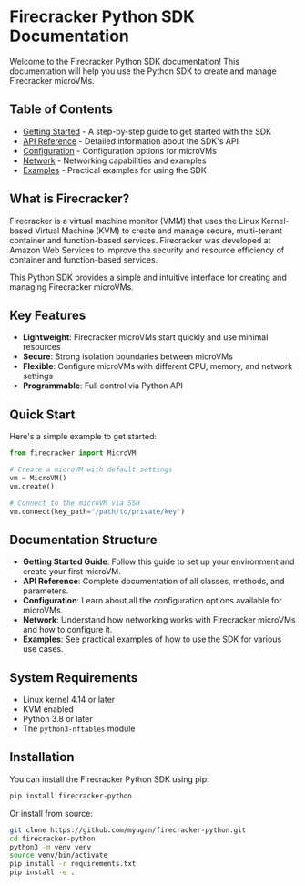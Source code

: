 # Firecracker Python SDK Documentation

Welcome to the Firecracker Python SDK documentation! This documentation will help you use the Python SDK to create and manage Firecracker microVMs.

## Table of Contents

- [Getting Started](getting-started.md) - A step-by-step guide to get started with the SDK
- [API Reference](api-reference.md) - Detailed information about the SDK's API
- [Configuration](configuration.md) - Configuration options for microVMs
- [Network](network.md) - Networking capabilities and examples
- [Examples](examples.md) - Practical examples for using the SDK

## What is Firecracker?

Firecracker is a virtual machine monitor (VMM) that uses the Linux Kernel-based Virtual Machine (KVM) to create and manage secure, multi-tenant container and function-based services. Firecracker was developed at Amazon Web Services to improve the security and resource efficiency of container and function-based services.

This Python SDK provides a simple and intuitive interface for creating and managing Firecracker microVMs.

## Key Features

- **Lightweight**: Firecracker microVMs start quickly and use minimal resources
- **Secure**: Strong isolation boundaries between microVMs
- **Flexible**: Configure microVMs with different CPU, memory, and network settings
- **Programmable**: Full control via Python API

## Quick Start

Here's a simple example to get started:

```python
from firecracker import MicroVM

# Create a microVM with default settings
vm = MicroVM()
vm.create()

# Connect to the microVM via SSH
vm.connect(key_path="/path/to/private/key")
```

## Documentation Structure

- **Getting Started Guide**: Follow this guide to set up your environment and create your first microVM.
- **API Reference**: Complete documentation of all classes, methods, and parameters.
- **Configuration**: Learn about all the configuration options available for microVMs.
- **Network**: Understand how networking works with Firecracker microVMs and how to configure it.
- **Examples**: See practical examples of how to use the SDK for various use cases.

## System Requirements

- Linux kernel 4.14 or later
- KVM enabled
- Python 3.8 or later
- The `python3-nftables` module

## Installation

You can install the Firecracker Python SDK using pip:

```bash
pip install firecracker-python
```

Or install from source:

```bash
git clone https://github.com/myugan/firecracker-python.git
cd firecracker-python
python3 -m venv venv
source venv/bin/activate
pip install -r requirements.txt
pip install -e .
``` 